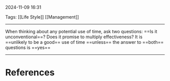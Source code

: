2024-11-09 16:31

Tags: [[Life Style]] [[Management]] 

---

When thinking about any potential use of time, ask two questions: ==Is it unconventional==? Does it promise to multiply effectiveness? It is ==unlikely to be a good== use of time ==unless== the answer to ==both== questions is ==yes==

---
# References